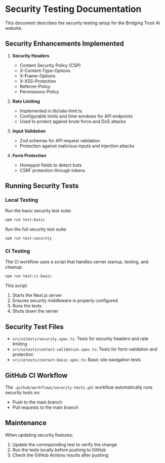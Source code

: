 # Security Testing Documentation

This document describes the security testing setup for the Bridging Trust AI website.

## Security Enhancements Implemented

1. **Security Headers**

   - Content Security Policy (CSP)
   - X-Content-Type-Options
   - X-Frame-Options
   - X-XSS-Protection
   - Referrer-Policy
   - Permissions-Policy

2. **Rate Limiting**

   - Implemented in lib/rate-limit.ts
   - Configurable limits and time windows for API endpoints
   - Used to protect against brute force and DoS attacks

3. **Input Validation**

   - Zod schemas for API request validation
   - Protection against malicious inputs and injection attacks

4. **Form Protection**
   - Honeypot fields to detect bots
   - CSRF protection through tokens

## Running Security Tests

### Local Testing

Run the basic security test suite:

```sh
npm run test:basic
```

Run the full security test suite:

```sh
npm run test:security
```

### CI Testing

The CI workflow uses a script that handles server startup, testing, and cleanup:

```sh
npm run test:ci-basic
```

This script:

1. Starts the Next.js server
2. Ensures security middleware is properly configured
3. Runs the tests
4. Shuts down the server

## Security Test Files

- `src/uitests/security.spec.ts`: Tests for security headers and rate limiting
- `src/uitests/contact-validation.spec.ts`: Tests for form validation and protection
- `src/uitests/contact-basic.spec.ts`: Basic site navigation tests

## GitHub CI Workflow

The `.github/workflows/security-tests.yml` workflow automatically runs security tests on:

- Push to the main branch
- Pull requests to the main branch

## Maintenance

When updating security features:

1. Update the corresponding test to verify the change
2. Run the tests locally before pushing to GitHub
3. Check the GitHub Actions results after pushing
